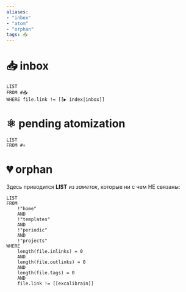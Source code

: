 ```yaml
---
aliases:
- "inbox"
- "atom"
- "orphan"
tags: 📥
---
```


# 📥 inbox

```dataview
LIST
FROM #📥
WHERE file.link != [[▶️ index|inbox]]
```

# ⚛ pending atomization

```dataview
LIST
FROM #⚛ 
```

# 💔 orphan

Здесь приводится **LIST** из *заметок*, которые ни с чем НЕ связаны:

```dataview
LIST
FROM 
	!"home" 
	AND 
	!"templates" 
	AND 
	!"periodic"
	AND
	!"projects"
WHERE
	length(file.inlinks) = 0 
	AND 
	length(file.outlinks) = 0 
	AND 
	length(file.tags) = 0
	AND
	file.link != [[excalibrain]]
```